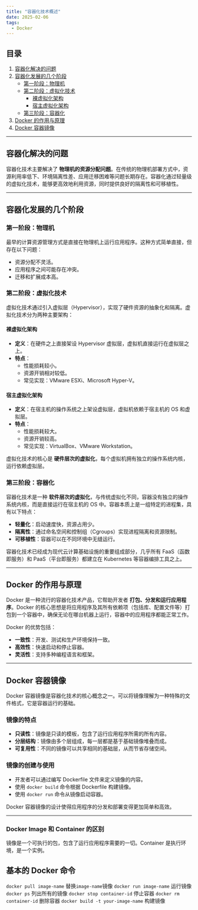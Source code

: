```yaml
---
title: "容器化技术概述"
date: 2025-02-06
tags:
  - Docker
---
```


## 目录
1. [容器化解决的问题](#容器化解决的问题)
2. [容器化发展的几个阶段](#容器化发展的几个阶段)
   - [第一阶段：物理机](#第一阶段物理机)
   - [第二阶段：虚拟化技术](#第二阶段虚拟化技术)
     - [裸虚拟化架构](#裸虚拟化架构)
     - [宿主虚拟化架构](#宿主虚拟化架构)
   - [第三阶段：容器化](#第三阶段容器化)
3. [Docker 的作用与原理](#docker-的作用与原理)
4. [Docker 容器镜像](#docker-容器镜像)

---

## 容器化解决的问题

容器化技术主要解决了 **物理机的资源分配问题**。在传统的物理机部署方式中，资源利用率低下、环境隔离性差、应用迁移困难等问题长期存在。容器化通过轻量级的虚拟化技术，能够更高效地利用资源，同时提供良好的隔离性和可移植性。

---

## 容器化发展的几个阶段

### 第一阶段：物理机

最早的计算资源管理方式是直接在物理机上运行应用程序。这种方式简单直接，但存在以下问题：
- 资源分配不灵活。
- 应用程序之间可能存在冲突。
- 迁移和扩展成本高。

### 第二阶段：虚拟化技术

虚拟化技术通过引入虚拟层（Hypervisor），实现了硬件资源的抽象化和隔离。虚拟化技术分为两种主要架构：

#### 裸虚拟化架构

- **定义**：在硬件之上直接架设 Hypervisor 虚拟层，虚拟机直接运行在虚拟层之上。
- **特点**：
  - 性能损耗较小。
  - 资源开销相对较低。
  - 常见实现：VMware ESXi、Microsoft Hyper-V。

#### 宿主虚拟化架构

- **定义**：在宿主机的操作系统之上架设虚拟层，虚拟机依赖于宿主机的 OS 和虚拟层。
- **特点**：
  - 性能损耗较大。
  - 资源开销较高。
  - 常见实现：VirtualBox、VMware Workstation。

虚拟化技术的核心是 **硬件层次的虚拟化**，每个虚拟机拥有独立的操作系统内核，运行依赖虚拟层。

### 第三阶段：容器化

容器化技术是一种 **软件层次的虚拟化**，与传统虚拟化不同，容器没有独立的操作系统内核，而是直接运行在宿主机的 OS 中。容器本质上是一组特定的进程集，具有以下特点：
- **轻量化**：启动速度快，资源占用少。
- **隔离性**：通过命名空间和控制组（Cgroups）实现进程隔离和资源限制。
- **可移植性**：容器可以在不同环境中无缝运行。

容器化技术已经成为现代云计算基础设施的重要组成部分，几乎所有 FaaS（函数即服务）和 PaaS（平台即服务）都建立在 Kubernetes 等容器编排工具之上。

---

## Docker 的作用与原理

Docker 是一种流行的容器化技术产品，它帮助开发者 **打包、分发和运行应用程序**。Docker 的核心思想是将应用程序及其所有依赖项（包括库、配置文件等）打包到一个容器中，确保无论在哪台机器上运行，容器中的应用程序都能正常工作。

Docker 的优势包括：
- **一致性**：开发、测试和生产环境保持一致。
- **高效性**：快速启动和停止容器。
- **灵活性**：支持多种编程语言和框架。

---

## Docker 容器镜像

Docker 容器镜像是容器化技术的核心概念之一。可以将镜像理解为一种特殊的文件格式，它是容器运行的基础。

### 镜像的特点
- **只读性**：镜像是只读的模板，包含了运行应用程序所需的所有内容。
- **分层结构**：镜像由多个层组成，每一层都是基于基础镜像堆叠而成。
- **可复用性**：不同的镜像可以共享相同的基础层，从而节省存储空间。

### 镜像的创建与使用
- 开发者可以通过编写 Dockerfile 文件来定义镜像的内容。
- 使用 `docker build` 命令根据 Dockerfile 构建镜像。
- 使用 `docker run` 命令从镜像启动容器。

Docker 容器镜像的设计使得应用程序的分发和部署变得更加简单和高效。

---

### Docker Image 和 Container 的区别

镜像是一个可执行的包，包含了运行应用程序需要的一切。Container 是执行环境，是一个实例。

## 基本的 Docker 命令

`docker pull image-name` 替换`image-name`镜像
`docker run image-name` 运行镜像
`docker ps` 列出所有的镜像
`docker stop container-id` 停止容器
`docker rm container-id`  删除容器
`docker build -t your-image-name` 构建镜像



